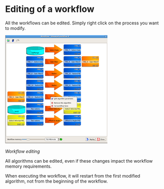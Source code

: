 # Editing of a workflow

All the workflows can be edited. Simply right click on the process you want to modify.

![](../../../.gitbook/assets/016_workflow.png)

_Workflow editing_

All algorithms can be edited, even if these changes impact the workflow memory requirements.

When executing the workflow, it will restart from the first modified algorithm, not from the beginning of the workflow.


